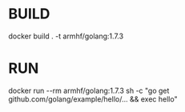 # BUILD
docker build . -t armhf/golang:1.7.3
# RUN
docker run --rm  armhf/golang:1.7.3 sh -c "go get github.com/golang/example/hello/... && exec hello"
